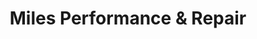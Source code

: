 ---
title: "Miles Performance & Repair"
url: /afton/miles-performance-und-repair/
shop: Autowerkstatt
---